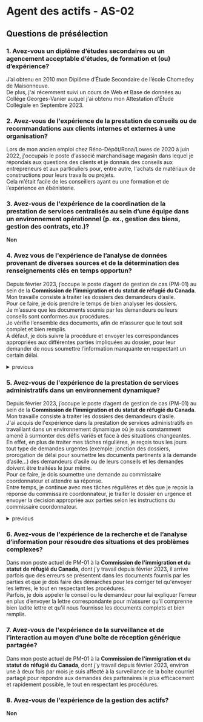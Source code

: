# Agent des actifs - AS-02
## Questions de présélection 
### 1. Avez-vous un diplôme d’études secondaires ou un agencement acceptable d’études, de formation et (ou) d’expérience?
J’ai obtenu en 2010 mon Diplôme d’Étude Secondaire de l’école Chomedey de Maisonneuve.  
De plus, j'ai récemment suivi un cours de Web et Base de données au Collège Georges-Vanier auquel j'ai obtenu mon Attestation d'Étude Collégiale en Septembre 2023.
### 2. Avez-vous de l'expérience de la prestation de conseils ou de recommandations aux clients internes et externes à une organisation?
Lors de mon ancien emploi chez Réno-Dépôt/Rona/Lowes de 2020 à juin 2022, j'occupais le poste d'associé marchandisage magasin dans lequel je répondais aux questions des clients et je donnais des conseils aux entrepreneurs et aux particuliers pour, entre autre, l'achats de matériaux de constructions pour leurs travails ou projets.  
Cela m’était facile de les conseillers ayant eu une formation et de l’expérience en ébénisterie.
### 3. Avez-vous de l'expérience de la coordination de la prestation de services centralisés au sein d’une équipe dans un environnement opérationnel (p. ex., gestion des biens, gestion des contrats, etc.)?
**Non**
### 4. Avez vous de l'expérience de l’analyse de données provenant de diverses sources et de la détermination des renseignements clés en temps opportun?
Depuis février 2023, j’occupe le poste d’agent de gestion de cas (PM-01) au sein de la **Commission de l'immigration et du statut de réfugié du Canada**.  
Mon travaille consiste à traiter les dossiers des demandeurs d’asile.  
Pour ce faire, je dois prendre le temps de bien analyser les dossiers.  
Je m’assure que les documents soumis par les demandeurs ou leurs conseils sont conformes aux procédures.  
Je vérifie l’ensemble des documents, afin de m’assurer que le tout soit complet et bien remplis.  
À défaut, je dois suivre la procédure et envoyer les correspondances appropriées aux différentes parties impliquées au dossier, pour leur demander de nous soumettre l’information manquante en respectant un certain délai.

<details>
    <summary>previous</summary>
Dans mon poste actuel de PM-01 à la Commission de l'immigration et du statut de réfugié du Canada, je reçois des documents de diverses parties auxquelles je dois vérifier qu'ils sont complets et bien remplis sans quoi je fais des demandes pour remplir et envoyer les documents dans un certains délais.
</details>

### 5. Avez-vous de l'expérience de la prestation de services administratifs dans un environnement dynamique?
Depuis février 2023, j’occupe le poste d’agent de gestion de cas (PM-01) au sein de la **Commission de l’immigration et du statut de réfugié du Canada**.   
Mon travaille consiste à traiter les dossiers des demandeurs d’asile.  
J'ai acquis de l'expérience dans la prestation de services administratifs en travaillant dans un environnement dynamique où je suis constamment amené à surmonter des défis variés et face à des situations changeantes.  
En effet, en plus de traiter mes tâches régulières, je reçois tous les jours tout type de demandes urgentes (exemple: jonction des dossiers, prorogation de délai pour soumettre les documents pertinents à la demande d’asile…) des demandeurs d’asile ou de leurs conseils et les demandes doivent être traitées le jour même.  
Pour ce faire, je dois soumettre une demande au commissaire coordonnateur et attendre sa réponse.  
Entre temps, je continue avec mes tâches régulières et dès que je reçois la réponse du commissaire coordonnateur, je traiter le dossier en urgence et envoyer la decision appropriée aux parties selon les instructions du commissaire coordonnateur.
<details>
  <summary>previous</summary>
Dans mon poste actuel de PM-01 à la Commission de l'immigration et du statut de réfugié du Canada, dont j'y travail depuis février 2023, nous devons répondre aux demandes des parties, tel que prolonger le temps pour nous envoyer les documents ou changer la date d'audience, et nous devons répondre à ces demandes le plus vite possible tout en respectant les procédures.
</details>

### 6. Avez-vous de l'expérience de la recherche et de l’analyse d’information pour résoudre des situations et des problèmes complexes?
Dans mon poste actuel de PM-01 à la **Commission de l'immigration et du statut de réfugié du Canada**, dont j'y travail depuis février 2023, il arrive parfois que des erreurs se présentent dans les documents fournis par les parties et que je dois faire des démarches pour les corriger tel qu'envoyer les lettres, le tout en respectant les procédures.  
Parfois, je dois appeler le conseil ou le demandeur pour lui expliquer l’erreur en plus d’envoyer la lettre correspondante pour m’assurer qu’il comprenne bien ladite lettre et qu'il nous fournisse les documents complets et bien remplis.
### 7. Avez-vous de l'expérience de la surveillance et de l’interaction au moyen d’une boîte de réception générique partagée?
Dans mon poste actuel de PM-01 à la **Commission de l'immigration et du statut de réfugié du Canada**, dont j'y travail depuis février 2023, environ une à deux fois par mois je suis affecté à la surveillance de la boite courriel partagé pour répondre aux demandes des partenaires le plus efficacement et rapidement possible, le tout en respectant les procédures.
### 8. Avez-vous de l'expérience de la gestion des actifs?
**Non**